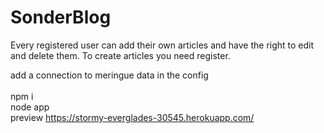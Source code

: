 # SonderBlog

Every registered user can add their own articles and have the right to edit and delete them. To create articles you need register. <br>

add a connection to meringue data in the config<br>
<br>
npm i <br>
node app <br>
preview https://stormy-everglades-30545.herokuapp.com/
